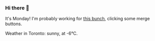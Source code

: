 ### Hi there :wave:

It's Monday! I'm probably working for [this bunch](https://github.com/kohofinancial), clicking some merge buttons.

Weather in Toronto: sunny, at -6°C.
